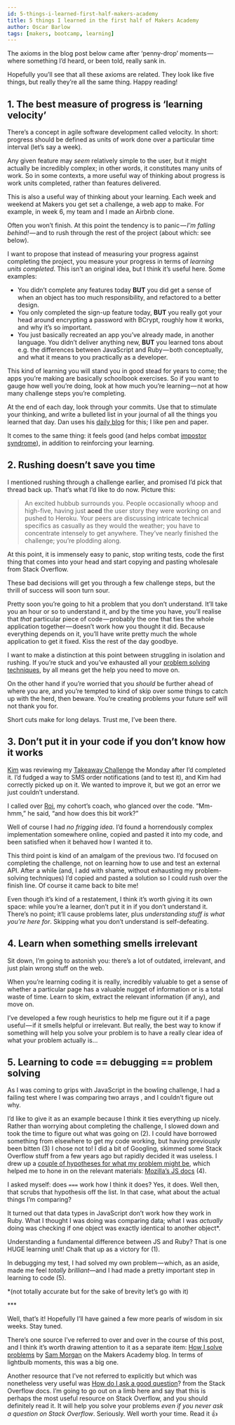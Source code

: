 ```yaml
---
id: 5-things-i-learned-first-half-makers-academy
title: 5 things I learned in the first half of Makers Academy
author: Oscar Barlow
tags: [makers, bootcamp, learning]
---
```


The axioms in the blog post below came after ‘penny-drop’ moments — where something I’d heard, or been told, really sank in.

Hopefully you’ll see that all these axioms are related. They look like five things, but really they’re all the same thing. Happy reading!

<!-- truncate -->

## 1. The best measure of progress is ‘learning velocity’
There’s a concept in agile software development called velocity. In short: progress should be defined as units of work done over a particular time interval (let’s say a week).

Any given feature may _seem_ relatively simple to the user, but it might actually be incredibly complex; in other words, it constitutes many units of work. So in some contexts, a more useful way of thinking about progress is work units completed, rather than features delivered.

This is also a useful way of thinking about your learning. Each week and weekend at Makers you get set a challenge, a web app to make. For example, in week 6, my team and I made an Airbnb clone.

Often you won’t finish. At this point the tendency is to panic — _I’m falling behind!_ — and to rush through the rest of the project (about which: see below).

I want to propose that instead of measuring your progress against completing the project, you measure your progress in terms of _learning units completed_. This isn’t an original idea, but I think it’s useful here. Some examples:

* You didn’t complete any features today **BUT** you did get a sense of when an object has too much responsibility, and refactored to a better design.
* You only completed the sign-up feature today, **BUT** you really got your head around encrypting a password with BCrypt, roughly how it works, and why it’s so important.
* You just basically recreated an app you’ve already made, in another language. You didn’t deliver anything new, **BUT** you learned tons about e.g. the differences between JavaScript and Ruby — both conceptually, and what it means to you practically as a developer.

This kind of learning you will stand you in good stead for years to come; the apps you’re making are basically schoolbook exercises. So if you want to gauge how well you’re doing, look at how much you’re learning — not at how many challenge steps you’re completing.

At the end of each day, look through your commits. Use that to stimulate your thinking, and write a bulleted list in your journal of all the things you learned that day. Dan uses his [daily blog](https://medium.com/@pelensky) for this; I like pen and paper.

It comes to the same thing: it feels good (and helps combat [impostor syndrome](https://en.wikipedia.org/wiki/Impostor_syndrome)), in addition to reinforcing your learning.

## 2. Rushing doesn’t save you time
I mentioned rushing through a challenge earlier, and promised I’d pick that thread back up. That’s what I’d like to do now. Picture this:

> An excited hubbub surrounds you. People occasionally whoop and high-five, having just **aced** the user story they were working on and pushed to Heroku. Your peers are discussing intricate technical specifics as casually as they would the weather; you have to concentrate intensely to get anywhere. They’ve nearly finished the challenge; you’re plodding along.

At this point, it is immensely easy to panic, stop writing tests, code the first thing that comes into your head and start copying and pasting wholesale from Stack Overflow.

These bad decisions will get you through a few challenge steps, but the thrill of success will soon turn sour.

Pretty soon you’re going to hit a problem that you don’t understand. It’ll take you an hour or so to understand it, and by the time you have, you’ll realise that _that_ particular piece of code — probably the one that ties the whole application together — doesn’t work how you thought it did. Because everything depends on it, you’ll have write pretty much the whole application to get it fixed. Kiss the rest of the day goodbye.

I want to make a distinction at this point between struggling in isolation and rushing. If you’re stuck and you’ve exhausted all your [problem solving techniques](https://blog.makersacademy.com/how-i-solve-problems-a6a84d167598), by all means get the help you need to move on.

On the other hand if you’re worried that you _should_ be further ahead of where you are, and you’re tempted to kind of skip over some things to catch up with the herd, then beware. You’re creating problems your future self will not thank you for.

Short cuts make for long delays. Trust me, I’ve been there.

## 3. Don’t put it in your code if you don’t know how it works

[Kim](https://medium.com/@k.wilson541) was reviewing my [Takeaway Challenge](https://github.com/makersacademy/takeaway-challenge/blob/master/README.md) the Monday after I’d completed it. I’d fudged a way to SMS order notifications (and to test it), and Kim had correctly picked up on it. We wanted to improve it, but we got an error we just couldn’t understand.

I called over [Roi](http://www.roidriscoll.co.uk/), my cohort’s coach, who glanced over the code. “Mm-hmm,” he said, “and how does this bit work?”

Well of course I had _no frigging idea_. I’d found a horrendously complex implementation somewhere online, copied and pasted it into my code, and been satisfied when it behaved how I wanted it to.

This third point is kind of an amalgam of the previous two. I’d focused on completing the challenge, not on learning how to use and test an external API. After a while (and, I add with shame, without exhausting my problem-solving techniques) I’d copied and pasted a solution so I could rush over the finish line. Of course it came back to bite me!

Even though it’s kind of a restatement, I think it’s worth giving it its own space: while you’re a learner, don’t put it in if you don’t understand it. There’s no point; it’ll cause problems later, plus _understanding stuff is what you’re here for_. Skipping what you don’t understand is self-defeating.

## 4. Learn when something smells irrelevant
Sit down, I’m going to astonish you: there’s a lot of outdated, irrelevant, and just plain wrong stuff on the web.

When you’re learning coding it is really, incredibly valuable to get a sense of whether a particular page has a valuable nugget of information or is a total waste of time. Learn to skim, extract the relevant information (if any), and move on.

I’ve developed a few rough heuristics to help me figure out it if a page useful — if it smells helpful or irrelevant. But really, the best way to know if something will help you solve your problem is to have a really clear idea of what your problem actually is…

## 5. Learning to code == debugging == problem solving
As I was coming to grips with JavaScript in the bowling challenge, I had a failing test where I was comparing two arrays , and I couldn’t figure out why.

I’d like to give it as an example because I think it ties everything up nicely. Rather than worrying about completing the challenge, I slowed down and took the time to figure out what was going on (2). I could have borrowed something from elsewhere to get my code working, but having previously been bitten (3) I chose not to! I did a bit of Googling, skimmed some Stack Overflow stuff from a few years ago but rapidly decided it was useless. I drew up a [couple of hypotheses for what my problem might be](https://blog.makersacademy.com/how-i-solve-problems-a6a84d167598#.aa9gc27fv), which helped me to hone in on the relevant materials: [Mozilla’s JS docs](https://developer.mozilla.org/en-US/docs/Web/JavaScript) (4).

I asked myself: does `===` work how I think it does? Yes, it does. Well then, that scrubs that hypothesis off the list. In that case, what about the actual things I’m comparing?

It turned out that data types in JavaScript don’t work how they work in Ruby. What I thought I was doing was comparing data; what I was _actually_ doing was checking if one object was exactly identical to another object\*.

Understanding a fundamental difference between JS and Ruby? That is one HUGE learning unit! Chalk that up as a victory for (1).

In debugging my test, I had solved my own problem — which, as an aside, made me feel _totally brilliant_—and I had made a pretty important step in learning to code (5).

\*(not totally accurate but for the sake of brevity let’s go with it)

\*\*\*

Well, that’s it! Hopefully I’ll have gained a few more pearls of wisdom in six weeks. Stay tuned.

There’s one source I’ve referred to over and over in the course of this post, and I think it’s worth drawing attention to it as a separate item: [How I solve problems](https://blog.makersacademy.com/how-i-solve-problems-a6a84d167598#.nx7dp5rcd) by [Sam Morgan](https://blog.makersacademy.com/@sjmog1) on the Makers Academy blog. In terms of lightbulb moments, this was a big one.

Another resource that I’ve not referred to explicitly but which was nonetheless very useful was [How do I ask a good question](https://stackoverflow.com/help/how-to-ask)? from the Stack Overflow docs. I’m going to go out on a limb here and say that this is perhaps the most useful resource on Stack Overflow, and you should definitely read it. It will help you solve your problems _even if you never ask a question on Stack Overflow_. Seriously. Well worth your time. Read it 👍